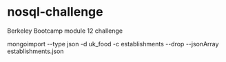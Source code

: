 # nosql-challenge
Berkeley Bootcamp module 12 challenge

mongoimport --type json -d uk_food -c establishments --drop --jsonArray establishments.json